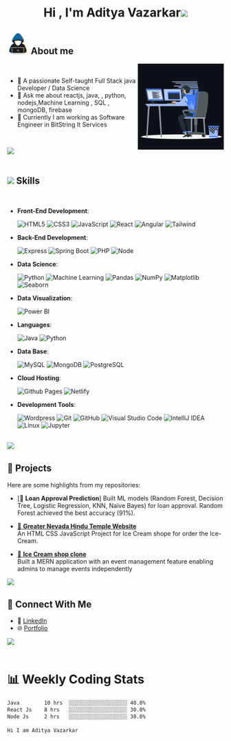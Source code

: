 <h1 align="center"><b>Hi , I'm Aditya Vazarkar</b><img src="https://media.giphy.com/media/hvRJCLFzcasrR4ia7z/giphy.gif" width="35"></h1>



## <picture><img src = "https://raw.githubusercontent.com/b1ink0/b1ink0/main/assets/about_me.gif" width = 50px></picture> **About me**

<p><img align="right" src="https://raw.githubusercontent.com/b1ink0/b1ink0/main/assets/animation_500.gif" alt="adam-pw" width="200"/></p>

<br>

- 🔭 A passionate Self-taught Full Stack java Developer / Data Science
- 💬 Ask me about reactjs, java, , python, nodejs,Machine Learning , SQL ,  mongoDB, firebase
- 🌱  Curriently I am working as Software Engineer in BitString It Services
<br>

<img src="https://user-images.githubusercontent.com/73097560/115834477-dbab4500-a447-11eb-908a-139a6edaec5c.gif"><br><br>

## <img src="https://media2.giphy.com/media/QssGEmpkyEOhBCb7e1/giphy.gif?cid=ecf05e47a0n3gi1bfqntqmob8g9aid1oyj2wr3ds3mg700bl&rid=giphy.gif" width ="25"><b> Skills</b>

<br>

<p align="center">

- **Front-End Development**:

  ![HTML5](https://img.shields.io/badge/HTML5%20-%23E34F26.svg?style=for-the-badge&logo=html5&logoColor=white)
  ![CSS3](https://img.shields.io/badge/CSS%20-%231572B6.svg?style=for-the-badge&logo=css3&logoColor=white)
  ![JavaScript](https://img.shields.io/badge/JavaScript%20-%23F7DF1E.svg?style=for-the-badge&logo=javascript&logoColor=black)
  ![React](https://img.shields.io/badge/React%20-%231572B6.svg?style=for-the-badge&logo=react&logoColor=white)
  ![Angular](https://img.shields.io/badge/Angular-%23DD0031.svg?style=for-the-badge&logo=angular&logoColor=white)
  ![Tailwind](https://img.shields.io/badge/Tailwind%20-%231572B6.svg?style=for-the-badge&logo=tailwindcss&logoColor=white&color=blue)
  
- **Back-End Development**:

  ![Express](https://img.shields.io/badge/Express%20-%231572B6.svg?style=for-the-badge&logo=express&logoColor=white&color=black)
  ![Spring Boot](https://img.shields.io/badge/Spring%20Boot-%236DB33F.svg?style=for-the-badge&logo=spring-boot&logoColor=white)
  ![PHP](https://img.shields.io/badge/PHP%20-%231572B6.svg?style=for-the-badge&logo=php&logoColor=white&color=697ab1)
  ![Node](https://img.shields.io/badge/Node%20-%231572B6.svg?style=for-the-badge&logo=nodedotjs&logoColor=white&color=71b350)

- **Data Science**:
  
  ![Python](https://img.shields.io/badge/Python-%2314354C.svg?style=for-the-badge&logo=python&logoColor=white)
  ![Machine Learning](https://img.shields.io/badge/Machine%20Learning-102230?style=for-the-badge&logo=scikit-learn&logoColor=F7931E)
  ![Pandas](https://img.shields.io/badge/Pandas-%231DAA00.svg?style=for-the-badge&logo=pandas&logoColor=white)
  ![NumPy](https://img.shields.io/badge/NumPy-%23013243.svg?style=for-the-badge&logo=numpy&logoColor=white)
  ![Matplotlib](https://img.shields.io/badge/Matplotlib-%230C4C1A.svg?style=for-the-badge&logo=matplotlib&logoColor=white)
  ![Seaborn](https://img.shields.io/badge/Seaborn-%230E4F73.svg?style=for-the-badge&logo=seaborn&logoColor=white)


- **Data Visualization**:

  ![Power BI](https://img.shields.io/badge/Power%20BI-%23F2C94C.svg?style=for-the-badge&logo=powerbi&logoColor=black)

 
- **Languages**:

  ![Java](https://img.shields.io/badge/JAVA%20-%2300599C.svg?style=for-the-badge&logo=c%2B%2B&logoColor=white)
  ![Python](https://img.shields.io/badge/Python%20-%2314354C.svg?style=for-the-badge&logo=python&logoColor=white)

- **Data Base**:

  ![MySQL](https://img.shields.io/badge/MySQL-%2300f.svg?style=for-the-badge&logo=mysql&logoColor=white)
  ![MongoDB](https://img.shields.io/badge/MongoDB-%2347A248.svg?style=for-the-badge&logo=mongodb&logoColor=white)
  ![PostgreSQL](https://img.shields.io/badge/PostgreSQL-%23316192.svg?style=for-the-badge&logo=postgresql&logoColor=white)
  

- **Cloud Hosting**:

  ![Github Pages](https://img.shields.io/badge/GitHub%20Pages-%23327FC7.svg?style=for-the-badge&logo=github&logoColor=white&color=black)
  ![Netlify](https://img.shields.io/badge/netlify%20-%231572B6.svg?style=for-the-badge&logo=vercel&logoColor=white&color=black)

- **Development Tools**:

  ![Wordpress](https://img.shields.io/badge/Wordpress-0078d7.svg?style=for-the-badge&logo=wordpress&logoColor=white&color=31363b)
  ![Git](https://img.shields.io/badge/git-%23F05033.svg?style=for-the-badge&logo=git&logoColor=white)
  ![GitHub](https://img.shields.io/badge/github-%23121011.svg?style=for-the-badge&logo=github&logoColor=white)
  ![Visual Studio Code](https://img.shields.io/badge/Visual%20Studio%20Code-0078d7.svg?style=for-the-badge&logo=visual-studio-code&logoColor=white)
  ![IntelliJ IDEA](https://img.shields.io/badge/IntelliJ%20IDEA-000000.svg?style=for-the-badge&logo=intellijidea&logoColor=white)	
  ![Linux](https://img.shields.io/badge/Linux-FCC624?style=for-the-badge&logo=linux&logoColor=black)
  ![Jupyter](https://img.shields.io/badge/Jupyter-%23F37626.svg?style=for-the-badge&logo=jupyter&logoColor=white)


</p>

<br>

<img src="https://user-images.githubusercontent.com/73097560/115834477-dbab4500-a447-11eb-908a-139a6edaec5c.gif">

## 🚀 Projects
Here are some highlights from my repositories:
- [🔗 **Loan Approval Prediction**]
  Built ML models (Random Forest, Decision Tree, Logistic Regression, KNN, Naïve Bayes) for loan approval. Random Forest achieved the best accuracy (91%).

- [🔗 **Greater Nevada Hindu Temple Website**](https://gnht.org)  
  An HTML CSS JavaScript Project for Ice Cream shope for order the Ice-Cream.

- [🔗 **Ice Cream shop clone**](https://ice-cream-shop-clone.netlify.app/)  
  Built a MERN application with an event management feature enabling admins to manage events independently



<img src="https://user-images.githubusercontent.com/73097560/115834477-dbab4500-a447-11eb-908a-139a6edaec5c.gif">



## 💬 Connect With Me

- 💼 [LinkedIn](https://www.linkedin.com/in/aditya-vazarkar-9a7a271b0)
- 🌐 [Portfolio](https://adityavazarkar.github.io/port-folio/#services0)


<img src="https://user-images.githubusercontent.com/73097560/115834477-dbab4500-a447-11eb-908a-139a6edaec5c.gif">
<br>
<br>

# 📊 Weekly Coding Stats
<!--START_SECTION:waka-->
```text
Java        10 hrs  ░░░░░░░░░░░░░░░░░░░ 40.0%
React Js    8 hrs   ░░░░░░░░░░░░░░░░░░░ 30.0%
Node Js     2 hrs   ░░░░░░░░░░░░░░░░░░░ 30.0%
																													Hi I am Aditya Vazarkar 
